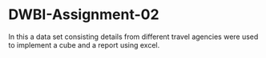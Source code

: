 # DWBI-Assignment-02

In this a data set consisting details from different travel agencies were used to implement a cube and a report using excel.
